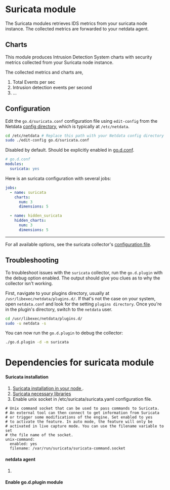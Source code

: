 <!--
title: "Suricata module"
description: "The Suricata modules retrieves IDS metrics from your suricata node instance. The collected metrics are forwarded to your netdata agent."
custom_edit_url: https://github.com/netdata/go.d.plugin/edit/master/modules/suricata/README.md
sidebar_label: "Suricata module"
-->

# Suricata module

The Suricata modules retrieves IDS metrics from your suricata node instance. The collected metrics are forwarded to your netdata agent.

## Charts

This module produces Intrusion Detection System charts with security metrics collected from your Suricata node instance.

The collected metrics and charts are,
1. Total Events per sec
2. Intrusion detection events per second
3. ...

## Configuration

Edit the `go.d/suricata.conf` configuration file using `edit-config` from the
Netdata [config directory](https://learn.netdata.cloud/docs/configure/nodes), which is typically at `/etc/netdata`.

```bash
cd /etc/netdata # Replace this path with your Netdata config directory
sudo ./edit-config go.d/suricata.conf
```

Disabled by default. Should be explicitly enabled
in [go.d.conf](https://github.com/netdata/go.d.plugin/blob/master/config/go.d.conf).

```yaml
# go.d.conf
modules:
  suricata: yes
```

Here is an suricata configuration with several jobs:

```yaml
jobs:
  - name: suricata
    charts:
      num: 3
      dimensions: 5

  - name: hidden_suricata
    hidden_charts:
      num: 3
      dimensions: 5
```

---

For all available options, see the suricata
collector's [configuration file](https://github.com/netdata/go.d.plugin/blob/master/config/go.d/suricata.conf).

## Troubleshooting

To troubleshoot issues with the `suricata` collector, run the `go.d.plugin` with the debug option enabled. The output
should give you clues as to why the collector isn't working.

First, navigate to your plugins directory, usually at `/usr/libexec/netdata/plugins.d/`. If that's not the case on your
system, open `netdata.conf` and look for the setting `plugins directory`. Once you're in the plugin's directory, switch
to the `netdata` user.

```bash
cd /usr/libexec/netdata/plugins.d/
sudo -u netdata -s
```

You can now run the `go.d.plugin` to debug the collector:

```bash
./go.d.plugin -d -m suricata
```


# Dependencies for suricata module
#### Suricata installation
1. [Suricata installation in your node ](https://suricata.readthedocs.io/en/latest/install.html#install-advanced).
2. [Suricata necessary libraries](https://suricata.readthedocs.io/en/latest/install.html#dependencies)
3. Enable unix socket in /etc/suricata/suricata.yaml configuration file.
```
# Unix command socket that can be used to pass commands to Suricata.
# An external tool can then connect to get information from Suricata
# or trigger some modifications of the engine. Set enabled to yes
# to activate the feature. In auto mode, the feature will only be
# activated in live capture mode. You can use the filename variable to set
# the file name of the socket.
unix-command:
  enabled: yes
  filename: /var/run/suricata/suricata-command.socket
```

#### netdata agent
1. 
#### Enable go.d.plugin module